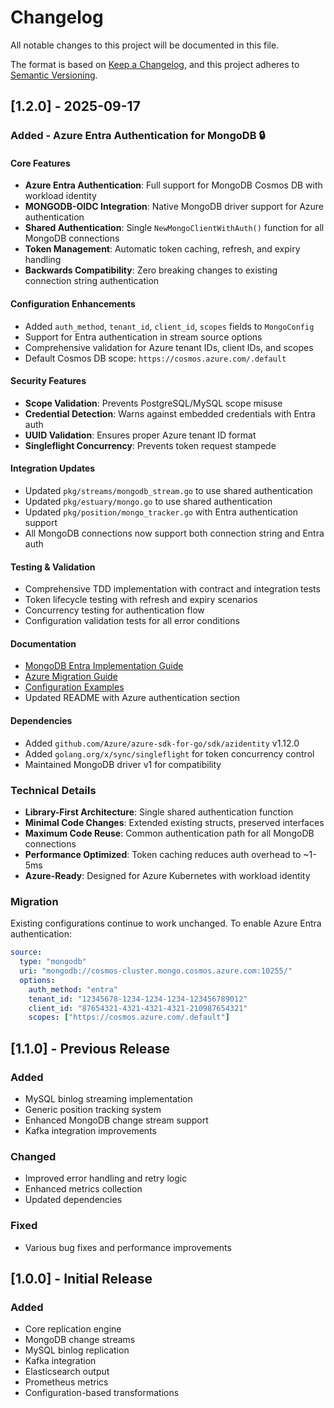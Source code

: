 # Changelog

All notable changes to this project will be documented in this file.

The format is based on [Keep a Changelog](https://keepachangelog.com/en/1.0.0/),
and this project adheres to [Semantic Versioning](https://semver.org/spec/v2.0.0.html).

## [1.2.0] - 2025-09-17

### Added - Azure Entra Authentication for MongoDB 🔒

#### Core Features
- **Azure Entra Authentication**: Full support for MongoDB Cosmos DB with workload identity
- **MONGODB-OIDC Integration**: Native MongoDB driver support for Azure authentication
- **Shared Authentication**: Single `NewMongoClientWithAuth()` function for all MongoDB connections
- **Token Management**: Automatic token caching, refresh, and expiry handling
- **Backwards Compatibility**: Zero breaking changes to existing connection string authentication

#### Configuration Enhancements
- Added `auth_method`, `tenant_id`, `client_id`, `scopes` fields to `MongoConfig`
- Support for Entra authentication in stream source options
- Comprehensive validation for Azure tenant IDs, client IDs, and scopes
- Default Cosmos DB scope: `https://cosmos.azure.com/.default`

#### Security Features
- **Scope Validation**: Prevents PostgreSQL/MySQL scope misuse
- **Credential Detection**: Warns against embedded credentials with Entra auth
- **UUID Validation**: Ensures proper Azure tenant ID format
- **Singleflight Concurrency**: Prevents token request stampede

#### Integration Updates
- Updated `pkg/streams/mongodb_stream.go` to use shared authentication
- Updated `pkg/estuary/mongo.go` to use shared authentication  
- Updated `pkg/position/mongo_tracker.go` with Entra authentication support
- All MongoDB connections now support both connection string and Entra auth

#### Testing & Validation
- Comprehensive TDD implementation with contract and integration tests
- Token lifecycle testing with refresh and expiry scenarios
- Concurrency testing for authentication flow
- Configuration validation tests for all error conditions

#### Documentation
- [MongoDB Entra Implementation Guide](docs/MONGODB_ENTRA_IMPLEMENTATION.md)
- [Azure Migration Guide](examples/configs/azure/MIGRATION_GUIDE.md)
- [Configuration Examples](examples/configs/azure/cosmos-entra-auth.yaml)
- Updated README with Azure authentication section

#### Dependencies
- Added `github.com/Azure/azure-sdk-for-go/sdk/azidentity` v1.12.0
- Added `golang.org/x/sync/singleflight` for token concurrency control
- Maintained MongoDB driver v1 for compatibility

### Technical Details
- **Library-First Architecture**: Single shared authentication function
- **Minimal Code Changes**: Extended existing structs, preserved interfaces
- **Maximum Code Reuse**: Common authentication path for all MongoDB connections
- **Performance Optimized**: Token caching reduces auth overhead to ~1-5ms
- **Azure-Ready**: Designed for Azure Kubernetes with workload identity

### Migration
Existing configurations continue to work unchanged. To enable Azure Entra authentication:

```yaml
source:
  type: "mongodb"
  uri: "mongodb://cosmos-cluster.mongo.cosmos.azure.com:10255/"
  options:
    auth_method: "entra"
    tenant_id: "12345678-1234-1234-1234-123456789012"
    client_id: "87654321-4321-4321-4321-210987654321"
    scopes: ["https://cosmos.azure.com/.default"]
```

## [1.1.0] - Previous Release

### Added
- MySQL binlog streaming implementation
- Generic position tracking system
- Enhanced MongoDB change stream support
- Kafka integration improvements

### Changed
- Improved error handling and retry logic
- Enhanced metrics collection
- Updated dependencies

### Fixed
- Various bug fixes and performance improvements

## [1.0.0] - Initial Release

### Added
- Core replication engine
- MongoDB change streams
- MySQL binlog replication  
- Kafka integration
- Elasticsearch output
- Prometheus metrics
- Configuration-based transformations